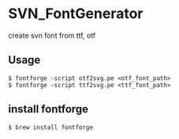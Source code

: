 # SVN_FontGenerator

create svn font from ttf, otf

## Usage 

~~~
$ fontforge -script otf2svg.pe <otf_font_path>
$ fontforge -script ttf2svg.pe <ttf_font_path>
~~~

## install fontforge

~~~
$ brew install fontforge
~~~